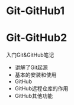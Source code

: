 # Git-GitHub1
# Git-GitHub2
入门Git&amp;GitHub笔记
- 讲解了Git起源
- 基本的安装和使用
- GitHub
- GitHub远程仓库的作用
- GitHub其他功能
